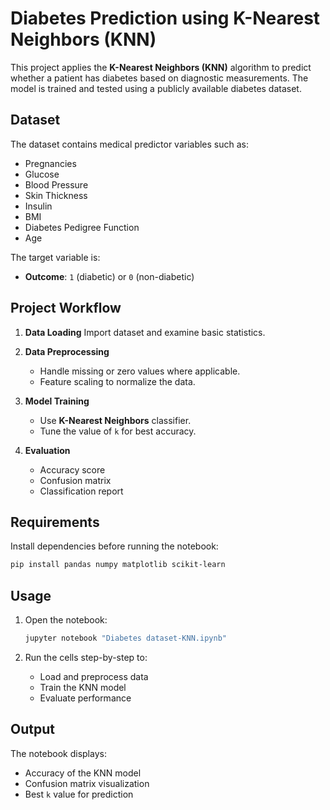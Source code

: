 

# Diabetes Prediction using K-Nearest Neighbors (KNN)

This project applies the **K-Nearest Neighbors (KNN)** algorithm to predict whether a patient has diabetes based on diagnostic measurements. The model is trained and tested using a publicly available diabetes dataset.

## Dataset

The dataset contains medical predictor variables such as:

* Pregnancies
* Glucose
* Blood Pressure
* Skin Thickness
* Insulin
* BMI
* Diabetes Pedigree Function
* Age

The target variable is:

* **Outcome**: `1` (diabetic) or `0` (non-diabetic)

## Project Workflow

1. **Data Loading**
   Import dataset and examine basic statistics.

2. **Data Preprocessing**

   * Handle missing or zero values where applicable.
   * Feature scaling to normalize the data.

3. **Model Training**

   * Use **K-Nearest Neighbors** classifier.
   * Tune the value of `k` for best accuracy.

4. **Evaluation**

   * Accuracy score
   * Confusion matrix
   * Classification report

## Requirements

Install dependencies before running the notebook:

```bash
pip install pandas numpy matplotlib scikit-learn
```

## Usage

1. Open the notebook:

   ```bash
   jupyter notebook "Diabetes dataset-KNN.ipynb"
   ```
2. Run the cells step-by-step to:

   * Load and preprocess data
   * Train the KNN model
   * Evaluate performance

## Output

The notebook displays:

* Accuracy of the KNN model
* Confusion matrix visualization
* Best `k` value for prediction


